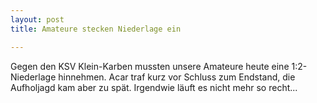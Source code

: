 ```yaml
---
layout: post
title: Amateure stecken Niederlage ein

---
```


Gegen den KSV Klein-Karben mussten unsere Amateure heute eine 1:2-Niederlage hinnehmen. Acar traf kurz vor Schluss zum Endstand, die Aufholjagd kam aber zu spät. Irgendwie läuft es nicht mehr so recht...


